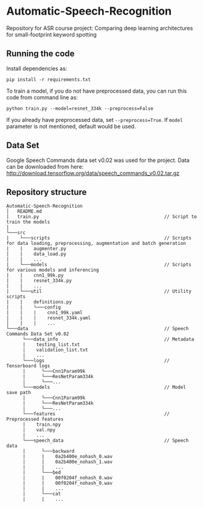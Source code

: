 # Automatic-Speech-Recognition
Repository for ASR course project: Comparing deep learning architectures for small-footprint keyword spotting

## Running the code

Install dependencies as:

```
pip install -r requirements.txt
```

To train a model, if you do not have preprocessed data, you can run this code from command line as:

```
python train.py --model=resnet_334k --preprocess=False
```

If you already have preprocessed data, set ```--preprocess=True```. If ```model``` parameter is not mentioned, default would be used.

## Data Set
Google Speech Commands data set v0.02 was used for the project. Data can be downloaded from here: http://download.tensorflow.org/data/speech_commands_v0.02.tar.gz


## Repository structure
```
Automatic-Speech-Recognition
│   README.md
|   train.py                                              // Script to train the models
|
└───src
|    └───scripts                                          // Scripts for data loading, preprocessing, augmentation and batch generation
|    |    augmenter.py
|    |    data_load.py
|    |    ...
|    └───models                                           // Scripts for various models and inferencing
|    |    cnn1_99k.py
|    |    resnet_334k.py
|    |    ...
|    └───util                                             // Utility scripts
|    |    definitions.py
|    |    └───config
|    |    |    cnn1_99k.yaml
|    |    |    resnet_334k.yaml
│    |    |    ...
└───data                                                  // Speech Commands Data Set v0.02
      └───data_info                                       // Metadata
      |    testing_list.txt  
      |    validation_list.txt                                 
      |    ...   
      └───logs                                            // Tensorboard logs
      |      └───Cnn1Param99k 
      |      └───ResNetParam334k                                                 
      |      └───...
      └───models                                          // Model save path
      |      └───Cnn1Param99k 
      |      └───ResNetParam334k                                                 
      |      └───...
      └───features                                        // Preprocessed features
      |    train.npy
      |    val.npy
      |    ...
      └───speech_data                                     // Speech data
      |      └───backward
      |      |    0a2b400e_nohash_0.wav
      |      |    0a2b400e_nohash_1.wav
      |      |    ...
      |      └───bed
      |      |    00f0204f_nohash_0.wav
      |      |    00f0204f_nohash_0.wav
      |      |    ...
      |      └───cat
      |      |    ...
      
```
